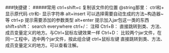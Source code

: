 ###快捷键：
#####常用
ctrl+shift+c     复制该文件的位置
@string那里：    ctrl和+ 显示原代码 ctr和- 显示字符串
alt+insert       可以选择需要自动生成的方法~构造器~等
ctrl+p           提示需要添加的参数类型
alt+enter        提示加入jar包这一类的东西
shift+shift：    search everywhere
ctrl+/：         注释
Ctrl+B：        直接跳转到类、方法、成员变量定义的地方。与Ctrl+鼠标左键效果一样
Ctrl+D：         比较两个jar文件，在同一工程中，选中两个jar文件，按此组合键
ctrl+鼠标左键    直接跳转到类、方法、成员变量定义的地方。可以查看注解。